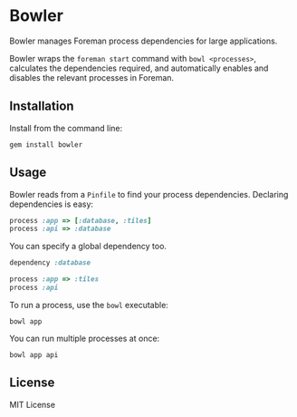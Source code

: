 # Bowler

Bowler manages Foreman process dependencies for large applications.

Bowler wraps the `foreman start` command with `bowl <processes>`, calculates the dependencies required, and automatically enables and disables the relevant processes in Foreman.

## Installation

Install from the command line:

```
gem install bowler
```

## Usage

Bowler reads from a `Pinfile` to find your process dependencies. Declaring dependencies is easy:

```ruby
process :app => [:database, :tiles]
process :api => :database
```

You can specify a global dependency too.

```ruby
dependency :database

process :app => :tiles
process :api
```

To run a process, use the `bowl` executable:

```
bowl app
```

You can run multiple processes at once:

```
bowl app api
```

## License

MIT License